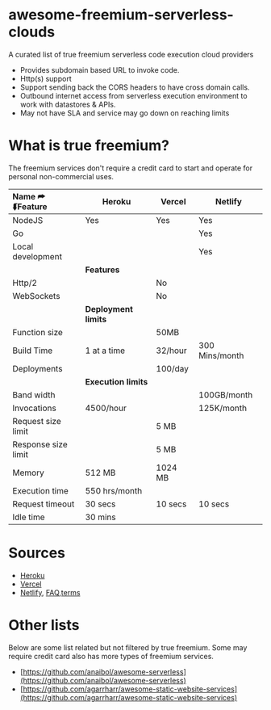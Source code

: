 # awesome-freemium-serverless-clouds
A curated list of true freemium serverless code execution cloud providers
- Provides subdomain based URL to invoke code.
- Http(s) support
- Support sending back the CORS headers to have cross domain calls.
- Outbound internet access from serverless execution environment to work with  datastores & APIs.
- May not have SLA and service may go down on reaching limits

# What is true freemium?
The freemium services don't require a credit card to start and operate for personal non-commercial uses.

| Name ⮫<br/>⮮Feature  | Heroku         |   Vercel   |  Netlify     | 
|:-                    | -              | -          | -            |
| NodeJS               | Yes            | Yes        | Yes          |
| Go                   |                |            | Yes          |
| Local development    |                |            | Yes          |
| |                          **Features**                         |||
| Http/2               |                | No         |              |
| WebSockets           |                | No         |              |
| |                     **Deployment limits**                     |||
| Function size        |                | 50MB       |              |
| Build Time           | 1 at a time    | 32/hour    |300 Mins/month|
| Deployments          |                | 100/day    |              |
| |                     **Execution limits**                      |||
| Band width           |                |            |100GB/month   | 
| Invocations          | 4500/hour      |            |125K/month    |          
| Request size limit   |                | 5 MB       |              |
| Response size limit  |                | 5 MB       |              |  
| Memory               | 512 MB         | 1024 MB    |              |
| Execution time       | 550 hrs/month  |            |              |
| Request timeout      | 30 secs        | 10 secs    | 10 secs      |
| Idle time            | 30 mins        |            |              |
# Sources
- [Heroku](https://devcenter.heroku.com/articles/limits)
- [Vercel](https://vercel.com/docs/platform/limits)
- [Netlify](https://www.netlify.com/pricing/), [FAQ](https://www.netlify.com/pricing/faq/),[terms](https://www.netlify.com/tos/)

# Other lists

Below are some list related but not filtered by true freemium. Some may require credit card also has more types of freemium services.

- [https://github.com/anaibol/awesome-serverless](https://github.com/anaibol/awesome-serverless)
- [https://github.com/agarrharr/awesome-static-website-services](https://github.com/agarrharr/awesome-static-website-services)
